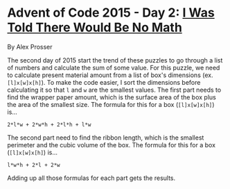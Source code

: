 # Advent of Code 2015 - Day 2: [I Was Told There Would Be No Math](https://adventofcode.com/2015/day/2)
By Alex Prosser

The second day of 2015 start the trend of these puzzles to go through a list of numbers and calculate the sum of some value. For this puzzle, we need to calculate present material amount from a list of box's dimensions (ex. ```[l]x[w]x[h]```). To make the code easier, I sort the dimensions before calculating it so that ```l``` and ```w``` are the smallest values. The first part needs to find the wrapper paper amount, which is the surface area of the box plus the area of the smallest size. The formula for this for a box (```[l]x[w]x[h]```) is...

```2*l*w + 2*w*h + 2*l*h + l*w```

The second part need to find the ribbon length, which is the smallest perimeter and the cubic volume of the box. The formula for this for a box (```[l]x[w]x[h]```) is...

```l*w*h + 2*l + 2*w```

Adding up all those formulas for each part gets the results.